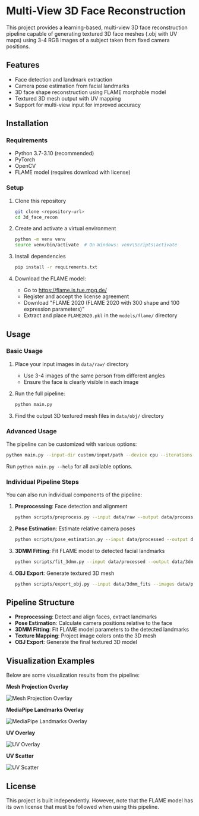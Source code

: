 # Multi-View 3D Face Reconstruction

This project provides a learning-based, multi-view 3D face reconstruction pipeline capable of generating textured 3D face meshes (.obj with UV maps) using 3-4 RGB images of a subject taken from fixed camera positions.

## Features

- Face detection and landmark extraction
- Camera pose estimation from facial landmarks
- 3D face shape reconstruction using FLAME morphable model
- Textured 3D mesh output with UV mapping
- Support for multi-view input for improved accuracy

## Installation

### Requirements

- Python 3.7-3.10 (recommended)
- PyTorch
- OpenCV
- FLAME model (requires download with license)

### Setup

1. Clone this repository
   ```bash
   git clone <repository-url>
   cd 3d_face_recon
   ```

2. Create and activate a virtual environment
   ```bash
   python -m venv venv
   source venv/bin/activate  # On Windows: venv\Scripts\activate
   ```

3. Install dependencies
   ```bash
   pip install -r requirements.txt
   ```

4. Download the FLAME model:
   - Go to https://flame.is.tue.mpg.de/
   - Register and accept the license agreement
   - Download "FLAME 2020 (FLAME 2020 with 300 shape and 100 expression parameters)"
   - Extract and place `FLAME2020.pkl` in the `models/flame/` directory

## Usage

### Basic Usage

1. Place your input images in `data/raw/` directory 
   - Use 3-4 images of the same person from different angles
   - Ensure the face is clearly visible in each image

2. Run the full pipeline:
   ```bash
   python main.py
   ```

3. Find the output 3D textured mesh files in `data/obj/` directory

### Advanced Usage

The pipeline can be customized with various options:

```bash
python main.py --input-dir custom/input/path --device cpu --iterations 200
```

Run `python main.py --help` for all available options.

### Individual Pipeline Steps

You can also run individual components of the pipeline:

1. **Preprocessing**: Face detection and alignment
   ```bash
   python scripts/preprocess.py --input data/raw --output data/processed
   ```

2. **Pose Estimation**: Estimate relative camera poses
   ```bash
   python scripts/pose_estimation.py --input data/processed --output data/poses
   ```

3. **3DMM Fitting**: Fit FLAME model to detected facial landmarks
   ```bash
   python scripts/fit_3dmm.py --input data/processed --output data/3dmm_fits
   ```

4. **OBJ Export**: Generate textured 3D mesh
   ```bash
   python scripts/export_obj.py --input data/3dmm_fits --images data/processed --output data/obj
   ```

## Pipeline Structure

- **Preprocessing**: Detect and align faces, extract landmarks
- **Pose Estimation**: Calculate camera positions relative to the face
- **3DMM Fitting**: Fit FLAME model parameters to the detected landmarks
- **Texture Mapping**: Project image colors onto the 3D mesh
- **OBJ Export**: Generate the final textured 3D model

## Visualization Examples

Below are some visualization results from the pipeline:

**Mesh Projection Overlay**

![Mesh Projection Overlay](data/mesh_projection_overlay.png)

**MediaPipe Landmarks Overlay**

![MediaPipe Landmarks Overlay](data/mediapipe_landmarks_overlay.png)

**UV Overlay**

![UV Overlay](data/uv_overlay.png)

**UV Scatter**

![UV Scatter](data/uv_scatter.png)

## License

This project is built independently. However, note that the FLAME model has its own license that must be followed when using this pipeline. 